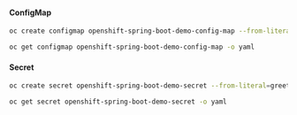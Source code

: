 #### ConfigMap

```bash
oc create configmap openshift-spring-boot-demo-config-map --from-literal=greeting.message="Hello"
```

```bash
oc get configmap openshift-spring-boot-demo-config-map -o yaml
```

#### Secret

```bash
oc create secret openshift-spring-boot-demo-secret --from-literal=greeting.secret="H3ll0"
```

```bash
oc get secret openshift-spring-boot-demo-secret -o yaml
```
